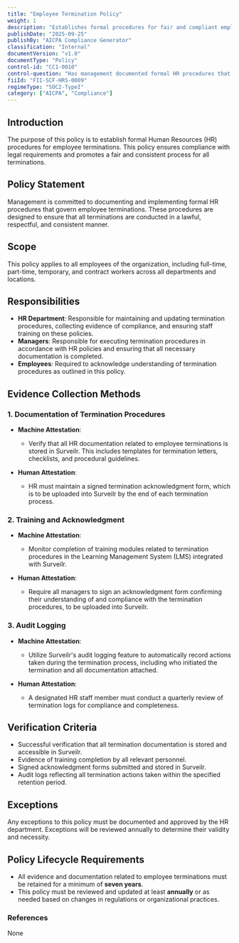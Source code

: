 ```yaml
---
title: "Employee Termination Policy"
weight: 1
description: "Establishes formal procedures for fair and compliant employee terminations across the organization."
publishDate: "2025-09-25"
publishBy: "AICPA Compliance Generator"
classification: "Internal"
documentVersion: "v1.0"
documentType: "Policy"
control-id: "CC1-0010"
control-question: "Has management documented formal HR procedures that include employee terminations?"
fiiId: "FII-SCF-HRS-0009"
regimeType: "SOC2-TypeI"
category: ["AICPA", "Compliance"]
---
```


## Introduction

The purpose of this policy is to establish formal Human Resources (HR) procedures for employee terminations. This policy ensures compliance with legal requirements and promotes a fair and consistent process for all terminations.

## Policy Statement

Management is committed to documenting and implementing formal HR procedures that govern employee terminations. These procedures are designed to ensure that all terminations are conducted in a lawful, respectful, and consistent manner.

## Scope

This policy applies to all employees of the organization, including full-time, part-time, temporary, and contract workers across all departments and locations.

## Responsibilities

- **HR Department**: Responsible for maintaining and updating termination procedures, collecting evidence of compliance, and ensuring staff training on these policies.
- **Managers**: Responsible for executing termination procedures in accordance with HR policies and ensuring that all necessary documentation is completed.
- **Employees**: Required to acknowledge understanding of termination procedures as outlined in this policy.

## Evidence Collection Methods

### 1. Documentation of Termination Procedures

- **Machine Attestation**: 
  - Verify that all HR documentation related to employee terminations is stored in Surveilr. This includes templates for termination letters, checklists, and procedural guidelines.
  
- **Human Attestation**: 
  - HR must maintain a signed termination acknowledgment form, which is to be uploaded into Surveilr by the end of each termination process.

### 2. Training and Acknowledgment

- **Machine Attestation**: 
  - Monitor completion of training modules related to termination procedures in the Learning Management System (LMS) integrated with Surveilr. 

- **Human Attestation**: 
  - Require all managers to sign an acknowledgment form confirming their understanding of and compliance with the termination procedures, to be uploaded into Surveilr.

### 3. Audit Logging

- **Machine Attestation**: 
  - Utilize Surveilr's audit logging feature to automatically record actions taken during the termination process, including who initiated the termination and all documentation attached.

- **Human Attestation**: 
  - A designated HR staff member must conduct a quarterly review of termination logs for compliance and completeness.

## Verification Criteria

- Successful verification that all termination documentation is stored and accessible in Surveilr.
- Evidence of training completion by all relevant personnel.
- Signed acknowledgment forms submitted and stored in Surveilr.
- Audit logs reflecting all termination actions taken within the specified retention period.

## Exceptions

Any exceptions to this policy must be documented and approved by the HR department. Exceptions will be reviewed annually to determine their validity and necessity.

## Policy Lifecycle Requirements

- All evidence and documentation related to employee terminations must be retained for a minimum of **seven years**.
- This policy must be reviewed and updated at least **annually** or as needed based on changes in regulations or organizational practices.

### References

None
```